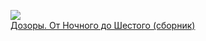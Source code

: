 ![](/books/sf_fantasy_city/Сергей%20Васильевич%20Лукьяненко/Дозоры.%20От Ночного%20до Шестого%20(сборник).jpg)  
[Дозоры. От Ночного до Шестого (сборник)](/books/sf_fantasy_city/Сергей%20Васильевич%20Лукьяненко/Дозоры.%20От Ночного%20до Шестого%20(сборник))
